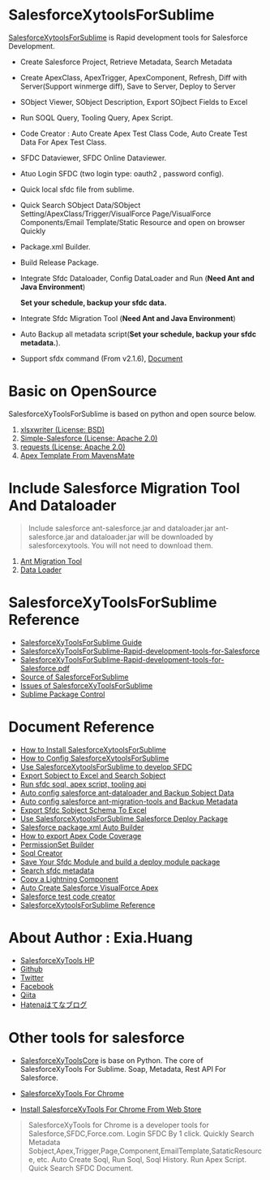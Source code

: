 # SalesforceXytoolsForSublime

[SalesforceXytoolsForSublime](http://salesforcexytools.com/categories/SalesforcexytoolsForSublime/) is Rapid development tools for Salesforce Development.

- Create Salesforce Project, Retrieve Metadata, Search Metadata

- Create ApexClass, ApexTrigger, ApexComponent, Refresh, Diff with Server(Support winmerge diff), Save to Server, Deploy to Server

- SObject Viewer, SObject Description, Export SOjbect Fields to Excel

- Run SOQL Query, Tooling Query, Apex Script.

- Code Creator : Auto Create Apex Test Class Code, Auto Create Test Data For Apex Test Class.

- SFDC Dataviewer, SFDC Online Dataviewer.

- Atuo Login SFDC (two login type: oauth2 , password config).

- Quick local sfdc file from sublime.

- Quick Search SObject Data/SObject Setting/ApexClass/Trigger/VisualForce Page/VisualForce Components/Email Template/Static Resource and open on browser Quickly

- Package.xml Builder.

- Build Release Package.

- Integrate Sfdc Dataloader, Config DataLoader and Run (**Need Ant and Java Environment**)

  **Set your schedule, backup your sfdc data.**

- Integrate Sfdc Migration Tool (**Need Ant and Java Environment**)

- Auto Backup all metadata script(**Set your schedule, backup your sfdc metadata.**).

- Support sfdx command (From v2.1.6), [Document](https://github.com/exiahuang/SalesforceXyTools/wiki/SalesforceXyTools-Support-SFDX-develop)

# Basic on OpenSource

SalesforceXyToolsForSublime is based on python and open source below.

1. [xlsxwriter (License: BSD)](https://github.com/jmcnamara/XlsxWriter)
2. [Simple-Salesforce (License: Apache 2.0)](https://pypi.python.org/pypi/simple-salesforce/0.72.2)
3. [requests (License: Apache 2.0)](https://pypi.python.org/pypi/requests/2.12.3)
4. [Apex Template From MavensMate](https://github.com/joeferraro/MavensMate/tree/master/app/lib/templates/github)

# Include Salesforce Migration Tool And Dataloader
> Include salesforce ant-salesforce.jar and dataloader.jar
> ant-salesforce.jar and dataloader.jar will be downloaded by salesforcexytools.
> You will not need to download them.
1. [Ant Migration Tool](https://developer.salesforce.com/docs/atlas.en-us.216.0.daas.meta/daas/meta_development.htm)
2. [Data Loader](https://developer.salesforce.com/docs/atlas.en-us.216.0.dataLoader.meta/dataLoader/data_loader.htm)

# SalesforceXyToolsForSublime Reference

* [SalesforceXyToolsForSublime Guide](http://salesforcexytools.com/categories/SalesforcexytoolsForSublime/)
* [SalesforceXyToolsForSublime-Rapid-development-tools-for-Salesforce](http://salesforcexytools.com/Salesforce/SalesforceXyTools-For-Sublime.html)
* [SalesforceXyToolsForSublime-Rapid-development-tools-for-Salesforce.pdf](http://salesforcexytools.com/pdf/SalesforceXyToolsForSublime-Rapid-development-tools-for-Salesforce.pdf)
* [Source of SalesforceForSublime](https://github.com/exiahuang/SalesforceXyTools)
* [Issues of SalesforceXyToolsForSublime](https://github.com/exiahuang/SalesforceXyTools/issues)
* [Sublime Package Control](https://packagecontrol.io/packages/SalesforceXyTools)



# Document Reference
- [How to Install SalesforceXytoolsForSublime](http://salesforcexytools.com/SalesforcexytoolsForSublime/SalesforceXytoolsForSublime-001-Install.html)
- [How to Config SalesforceXytoolsForSublime](http://salesforcexytools.com/SalesforcexytoolsForSublime/SalesforceXytoolsForSublime-002-Config.html)
- [Use SalesforceXytoolsForSublime to develop SFDC](http://salesforcexytools.com/SalesforcexytoolsForSublime/SalesforceXytoolsForSublime-003-SFDC-Develop.html)
- [Export Sobject to Excel and Search Sobject](http://salesforcexytools.com/SalesforcexytoolsForSublime/SalesforceXytoolsForSublime-004-Sobject.html)
- [Run sfdc soql, apex script, tooling api](http://salesforcexytools.com/SalesforcexytoolsForSublime/SalesforceXytoolsForSublime-005-RunScript.html)
- [Auto config salesforce ant-dataloader and Backup Sobject Data](http://salesforcexytools.com/SalesforcexytoolsForSublime/SalesforceXytoolsForSublime-006-Dataloader.html)
- [Auto config salesforce ant-migration-tools and Backup Metadata](http://salesforcexytools.com/SalesforcexytoolsForSublime/SalesforceXytoolsForSublime-007-Migration-Tool.html)
- [Export Sfdc Sobject Schema To Excel](http://salesforcexytools.com/SalesforcexytoolsForSublime/SalesforceXytoolsForSublime-008-Export-Sobject-Schema-To-Excel.html)
- [Use SalesforceXytoolsForSublime Salesforce Deploy Package](http://salesforcexytools.com/SalesforcexytoolsForSublime/SalesforceXytoolsForSublime-009-DeployPackage-Builder.html)
- [Salesforce package.xml Auto Builder](http://salesforcexytools.com/SalesforcexytoolsForSublime/SalesforceXytoolsForSublime-010-Packagexml-Builder.html)
- [How to export Apex Code Coverage](http://salesforcexytools.com/SalesforcexytoolsForSublime/SalesforceXytoolsForSublime-011-Apex-Coverage.html)
- [PermissionSet Builder](http://salesforcexytools.com/SalesforcexytoolsForSublime/SalesforceXytoolsForSublime-012-PermissionSet-Builder.html)
- [Soql Creator](http://salesforcexytools.com/SalesforcexytoolsForSublime/SalesforceXytoolsForSublime-013-Create-Soql.html)
- [Save Your Sfdc Module and build a deploy module package](http://salesforcexytools.com/SalesforcexytoolsForSublime/SalesforceXytoolsForSublime-014-Build-Deploy-Module.html)
- [Search sfdc metadata](http://salesforcexytools.com/SalesforcexytoolsForSublime/SalesforceXytoolsForSublime-015-Search-SFDC-Metadata.html)
- [Copy a Lightning Component](http://salesforcexytools.com/SalesforcexytoolsForSublime/SalesforceXytoolsForSublime-016-Copy-Lightning-component.html)
- [Auto Create Salesforce VisualForce Apex](http://salesforcexytools.com/SalesforcexytoolsForSublime/SalesforceXytoolsForSublime-101-ApexCode-Creater.html)
- [Salesforce test code creator](http://salesforcexytools.com/SalesforcexytoolsForSublime/SalesforceXytoolsForSublime-102-TestClass-Creater.html)
- [SalesforceXytoolsForSublime Reference](http://salesforcexytools.com/SalesforcexytoolsForSublime/SalesforceXytoolsForSublime-901-Reference.html)



# About Author : Exia.Huang

* [SalesforceXyTools HP](http://salesforcexytools.com)
* [Github](https://github.com/exiahuang)
* [Twitter](https://twitter.com/ExiaSfdc)
* [Facebook](https://www.facebook.com/profile.php?id=100015890262852)
* [Qiita](https://qiita.com/exiasfdc)
* [Hatenaはてなブログ](https://exiasfdc.hatenablog.com/)


# Other tools for salesforce
* [SalesforceXyToolsCore](https://github.com/exiahuang/SalesforceXyToolsCore) is base on Python. 
The core of SalesforceXyTools For Sublime. Soap, Metadata, Rest API For Salesforce.

* [SalesforceXyTools For Chrome](http://salesforcexytools.com/Salesforce/SalesforceXyTools-For-Chrome.html)

* [Install SalesforceXyTools For Chrome From Web Store](https://chrome.google.com/webstore/detail/salesforcexytools/ehklfkbacogbanjgekccnbfdgjechlmf)

> SalesforceXyTools for Chrome is a developer tools for Salesforce,SFDC,Force.com. Login SFDC By 1 click. Quickly Search Metadata Sobject,Apex,Trigger,Page,Component,EmailTemplate,SataticResource, etc. Auto Create Soql, Run Soql, Soql History. Run Apex Script. Quick Search SFDC Document.
